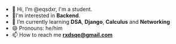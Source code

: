 - 👋 Hi, I’m @eqsdxr, I'm a student.
- 👀I'm interested in **Backend**.
- 🌱 I’m currently learning **DSA**, **Django**, **Calculus** and **Networking**
- 😄 Pronouns: he/him
- 📫 How to reach me **rxdsqe@gmail.com**

<!---
- 💞️ I’m looking to collaborate on **English practice**
- ⚡ Fun fact: I like to t --->

<!---
eqsdxr/eqsdxr is a ✨ special ✨ repository because its `README.md` (this file) appears on your GitHub profile.
You can click the Preview link to take a look at your changes.
--->
